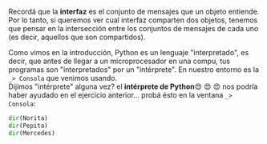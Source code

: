 Recordá que la **interfaz** es el conjunto de mensajes que un objeto entiende. Por lo tanto, si queremos ver cual interfaz comparten dos objetos, tenemos que pensar en la intersección entre los conjuntos de mensajes de cada uno (es decir, aquellos que son compartidos).

Como vimos en la introducción, Python es un lenguaje "interpretado", es decir, que antes de llegar a un microprocesador en una compu, tus programas son "interpretados" por un "intérprete". En nuestro entorno es la `_> Consola` que venimos usando.   
Dijimos "intérprete" alguna vez? el **intérprete de Python**:heart_eyes: :heart_eyes: :heart_eyes:  nos podría haber ayudado en el ejercicio anterior... probá ésto en la ventana `_> Consola`:
```python
dir(Norita)
dir(Pepita)
dir(Mercedes)
```

 
